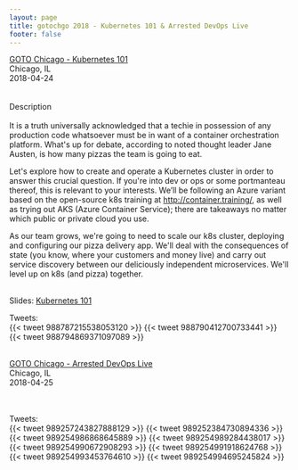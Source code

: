 ```yaml
---
layout: page
title: gotochgo 2018 - Kubernetes 101 & Arrested DevOps Live
footer: false
---
```


<div class="views-field views-field-nothing">        <span class="field-content views-field-field-details"><a href="https://gotochgo.com/2018/workshops/88#k8s101">GOTO Chicago - Kubernetes 101</a><br>Chicago, IL<br><span class="date-display-start">2018-04-24</span></span></div>


<br>
<br>
Description
<br>
<br>
It is a truth universally acknowledged that a techie in possession of any production code whatsoever must be in want of a container orchestration platform. What's up for debate, according to noted thought leader Jane Austen, is how many pizzas the team is going to eat.

Let's explore how to create and operate a Kubernetes cluster in order to answer this crucial question. If you're into dev or ops or some portmanteau thereof, this is relevant to your interests. We’ll be following an Azure variant based on the open-source k8s training at http://container.training/, as well as trying out AKS (Azure Container Service); there are takeaways no matter which public or private cloud you use.

As our team grows, we're going to need to scale our k8s cluster, deploying and configuring our pizza delivery app. We'll deal with the consequences of state (you know, where your customers and money live) and carry out service discovery between our deliciously independent microservices. We'll level up on k8s (and pizza) together.
<br>
<br>

Slides: <a href="http://gotochgo2018.container.training/">Kubernetes 101</a>
<br>

Tweets:
<br>
{{< tweet 988787215538053120 >}}
{{< tweet 988790412700733441 >}}
{{< tweet 988794869371097089 >}}

<br>

<div class="views-field views-field-nothing">        <span class="field-content views-field-field-details"><a href="https://gotochgo.com/2018/sessions/472">GOTO Chicago - Arrested DevOps Live</a><br>Chicago, IL<br><span class="date-display-start">2018-04-25</span></span></div>

<br>

<br>

Tweets:
<br>
{{< tweet 989257243827888129 >}}
{{< tweet 989252384730894336 >}}
{{< tweet 989254986868645889 >}}
{{< tweet 989254989284438017 >}}
{{< tweet 989254990672908293 >}}
{{< tweet 989254991918624768 >}}
{{< tweet 989254993453764610 >}}
{{< tweet 989254994695245824 >}}
